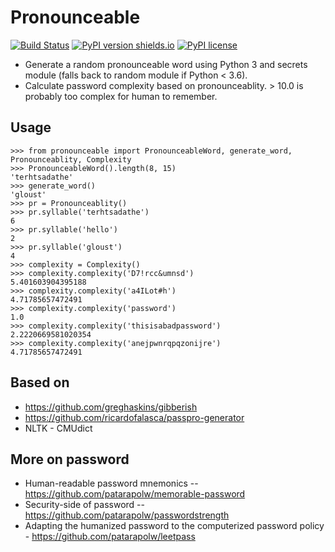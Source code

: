 # Pronounceable

[![Build Status](https://travis-ci.org/patarapolw/pronounceable.svg?branch=master)](https://travis-ci.org/patarapolw/pronounceable)
[![PyPI version shields.io](https://img.shields.io/pypi/v/pronounceable.svg)](https://pypi.python.org/pypi/pronounceable/)
[![PyPI license](https://img.shields.io/pypi/l/pronounceable.svg)](https://pypi.python.org/pypi/pronounceable/)

- Generate a random pronounceable word using Python 3 and secrets module (falls back to random module if Python < 3.6).
- Calculate password complexity based on pronounceablity. > 10.0 is probably too complex for human to remember.

## Usage

```pycon
>>> from pronounceable import PronounceableWord, generate_word, Pronounceablity, Complexity
>>> PronounceableWord().length(8, 15)
'terhtsadathe'
>>> generate_word()
'gloust'
>>> pr = Pronounceablity()
>>> pr.syllable('terhtsadathe')
6
>>> pr.syllable('hello')
2
>>> pr.syllable('gloust')
4
>>> complexity = Complexity()
>>> complexity.complexity('D7!rcc&umnsd')
5.401603904395188
>>> complexity.complexity('a4ILot#h')
4.71785657472491
>>> complexity.complexity('password')
1.0
>>> complexity.complexity('thisisabadpassword')
2.2220669581020354
>>> complexity.complexity('anejpwnrqpqzonijre')
4.71785657472491
```

## Based on

- https://github.com/greghaskins/gibberish
- https://github.com/ricardofalasca/passpro-generator
- NLTK - CMUdict

## More on password

- Human-readable password mnemonics -- https://github.com/patarapolw/memorable-password
- Security-side of password -- https://github.com/patarapolw/passwordstrength
- Adapting the humanized password to the computerized password policy - https://github.com/patarapolw/leetpass
